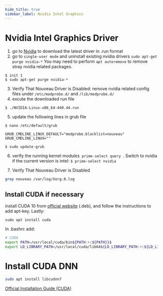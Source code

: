 ```yaml
---
hide_title: true
sidebar_label: Nvidia Intel Graphics
---
```

# Nvidia Intel Graphics Driver
1. go to [Nvidia]( https://www.nvidia.com/object/unix.html ) to download the latest driver in .run format
2. go to `single-user mode` and uninstall existing nvidia drivers `sudo apt-get purge nvidia-*`
You may need to perform `apt autoremove` to remove stray nvidia related packages. 

```
$ init 1
$ sudo apt-get purge nvidia-*
```
3. Verify That Nouveau Driver is Disabled: remove nvidia related config files under `/etc/modprobe.d/` and `/lib/modprobe.d/` 
4. excute the downloaded run file
```
$ ./NVIDIA-Linux-x86_64-440.44.run
```
5. update the following lines in grub file
   
`$ nano /etc/default/grub`

```
GRUB_CMDLINE_LINUX_DEFAULT="modprobe.blacklist=nouveau"
GRUB_CMDLINE_LINUX=""
```

`$ sudo update-grub`

6. verify the running kernel module`$ prime-select query `. Switch to nvidia if the current version is intel: `$ prime-select nvidia `

7. Verify That Nouveau Driver is Disabled

``` bash
grep nouveau /var/log/Xorg.0.log
```

## Install CUDA if necessary

install CUDA 10 from [official website](https://developer.nvidia.com/cuda-downloads?target_os=Linux&target_arch=x86_64&target_distro=Ubuntu&target_version=1804&target_type=deblocal) (.deb), and follow the instructions to add apt-key. Lastly:

`sudo apt install cuda`

In .bashrc add:
``` bash
# CUDA
export PATH=/usr/local/cuda/bin${PATH:+:${PATH}}$
export LD_LIBRARY_PATH=/usr/local/cuda/lib64${LD_LIBRARY_PATH:+:${LD_LIBRARY_PATH}}
```

# Install CUDA DNN
``` bash
sudo apt install libcudnn7
```

[Official Installation Guide (CUDA)](https://docs.nvidia.com/cuda/cuda-installation-guide-linux/index.html)